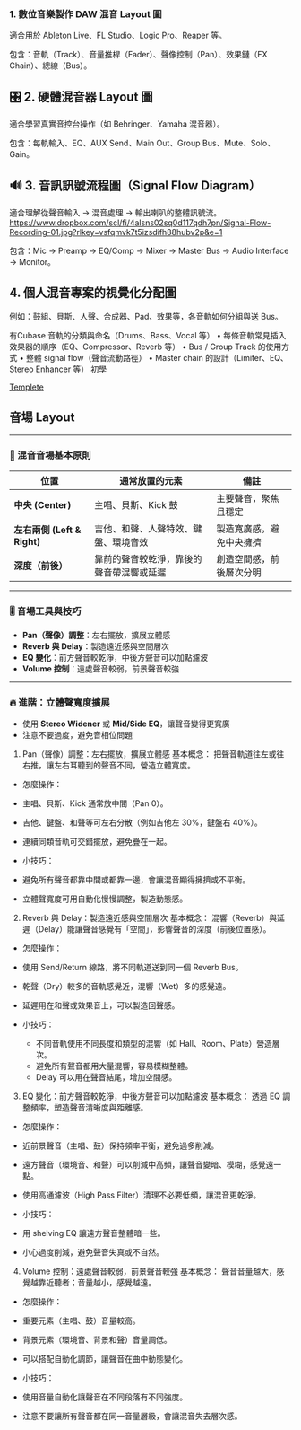 ### 1. 數位音樂製作 DAW 混音 Layout 圖
適合用於 Ableton Live、FL Studio、Logic Pro、Reaper 等。

包含：音軌（Track）、音量推桿（Fader）、聲像控制（Pan）、效果鏈（FX Chain）、總線（Bus）。

## 🎛️ 2. 硬體混音器 Layout 圖
適合學習真實音控台操作（如 Behringer、Yamaha 混音器）。

包含：每軌輸入、EQ、AUX Send、Main Out、Group Bus、Mute、Solo、Gain。

## 🔊 3. 音訊訊號流程圖（Signal Flow Diagram）
適合理解從聲音輸入 → 混音處理 → 輸出喇叭的整體訊號流。
https://www.dropbox.com/scl/fi/4alsns02sq0d117qdh7pn/Signal-Flow-Recording-01.jpg?rlkey=vsfqmvk7t5izsdifh88hubv2p&e=1

包含：Mic → Preamp → EQ/Comp → Mixer → Master Bus → Audio Interface → Monitor。

## 4. 個人混音專案的視覺化分配圖
例如：鼓組、貝斯、人聲、合成器、Pad、效果等，各音軌如何分組與送 Bus。

有Cubase 音軌的分類與命名（Drums、Bass、Vocal 等）
•	每條音軌常見插入效果器的順序（EQ、Compressor、Reverb 等）
•	Bus / Group Track 的使用方式
•	整體 signal flow（聲音流動路徑）
•	Master chain 的設計（Limiter、EQ、Stereo Enhancer 等） 初學


[Templete](https://ourdaysrecords.com/class/build-your-mixing-template/)

## 音場 Layout 


---

### 🔑 混音音場基本原則

| 位置       | 通常放置的元素                          | 備註                         |
|------------|--------------------------------------|----------------------------|
| **中央 (Center)**  | 主唱、貝斯、Kick 鼓                   | 主要聲音，聚焦且穩定               |
| **左右兩側 (Left & Right)** | 吉他、和聲、人聲特效、鍵盤、環境音效     | 製造寬廣感，避免中央擁擠             |
| **深度（前後）**   | 靠前的聲音較乾淨，靠後的聲音帶混響或延遲      | 創造空間感，前後層次分明              |

---

### 🎚️ 音場工具與技巧

- **Pan（聲像）調整**：左右擺放，擴展立體感
- **Reverb 與 Delay**：製造遠近感與空間層次
- **EQ 變化**：前方聲音較乾淨，中後方聲音可以加點濾波
- **Volume 控制**：遠處聲音較弱，前景聲音較強

---

### 🔥 進階：立體聲寬度擴展

- 使用 **Stereo Widener** 或 **Mid/Side EQ**，讓聲音變得更寬廣
- 注意不要過度，避免音相位問題


1. Pan（聲像）調整：左右擺放，擴展立體感
   基本概念：
   把聲音軌道往左或往右推，讓左右耳聽到的聲音不同，營造立體寬度。

- 怎麼操作：
 - 主唱、貝斯、Kick 通常放中間（Pan 0）。
 - 吉他、鍵盤、和聲等可左右分散（例如吉他左 30%，鍵盤右 40%）。
 - 連續同類音軌可交錯擺放，避免疊在一起。

- 小技巧：
 - 避免所有聲音都靠中間或都靠一邊，會讓混音顯得擁擠或不平衡。
 - 立體聲寬度可用自動化慢慢調整，製造動態感。

2. Reverb 與 Delay：製造遠近感與空間層次
   基本概念：
   混響（Reverb）與延遲（Delay）能讓聲音感覺有「空間」，影響聲音的深度（前後位置感）。

 - 怎麼操作：
  - 使用 Send/Return 線路，將不同軌道送到同一個 Reverb Bus。
  - 乾聲（Dry）較多的音軌感覺近，混響（Wet）多的感覺遠。
  - 延遲用在和聲或效果音上，可以製造回聲感。

 - 小技巧：
   - 不同音軌使用不同長度和類型的混響（如 Hall、Room、Plate）營造層次。
   - 避免所有聲音都用大量混響，容易模糊整體。
   - Delay 可以用在聲音結尾，增加空間感。


3. EQ 變化：前方聲音較乾淨，中後方聲音可以加點濾波
   基本概念：
   透過 EQ 調整頻率，塑造聲音清晰度與距離感。


 - 怎麼操作：
  - 近前景聲音（主唱、鼓）保持頻率平衡，避免過多削減。
  - 遠方聲音（環境音、和聲）可以削減中高頻，讓聲音變暗、模糊，感覺遠一點。
  - 使用高通濾波（High Pass Filter）清理不必要低頻，讓混音更乾淨。

 - 小技巧：
  - 用 shelving EQ 讓遠方聲音整體暗一些。
  - 小心過度削減，避免聲音失真或不自然。

4. Volume 控制：遠處聲音較弱，前景聲音較強
   基本概念：
   聲音音量越大，感覺越靠近聽者；音量越小，感覺越遠。

 - 怎麼操作：
  - 重要元素（主唱、鼓）音量較高。
  - 背景元素（環境音、背景和聲）音量調低。
  - 可以搭配自動化調節，讓聲音在曲中動態變化。

 - 小技巧：
  - 使用音量自動化讓聲音在不同段落有不同強度。
  - 注意不要讓所有聲音都在同一音量層級，會讓混音失去層次感。



